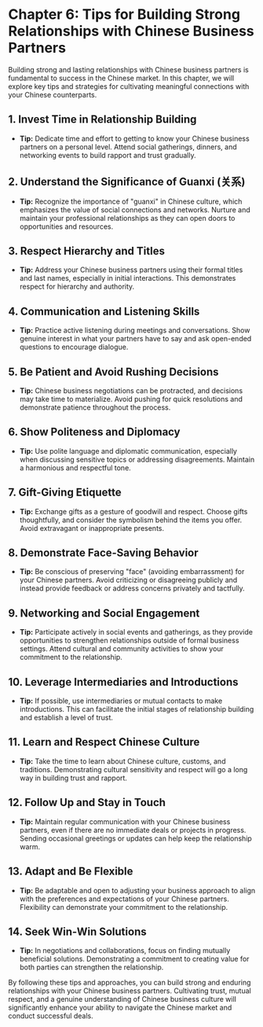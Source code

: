 Chapter 6: Tips for Building Strong Relationships with Chinese Business Partners
================================================================================

Building strong and lasting relationships with Chinese business partners is fundamental to success in the Chinese market. In this chapter, we will explore key tips and strategies for cultivating meaningful connections with your Chinese counterparts.

**1. Invest Time in Relationship Building**
-------------------------------------------

* **Tip:** Dedicate time and effort to getting to know your Chinese business partners on a personal level. Attend social gatherings, dinners, and networking events to build rapport and trust gradually.

**2. Understand the Significance of Guanxi (关系)**
-------------------------------------------------

* **Tip:** Recognize the importance of "guanxi" in Chinese culture, which emphasizes the value of social connections and networks. Nurture and maintain your professional relationships as they can open doors to opportunities and resources.

**3. Respect Hierarchy and Titles**
-----------------------------------

* **Tip:** Address your Chinese business partners using their formal titles and last names, especially in initial interactions. This demonstrates respect for hierarchy and authority.

**4. Communication and Listening Skills**
-----------------------------------------

* **Tip:** Practice active listening during meetings and conversations. Show genuine interest in what your partners have to say and ask open-ended questions to encourage dialogue.

**5. Be Patient and Avoid Rushing Decisions**
---------------------------------------------

* **Tip:** Chinese business negotiations can be protracted, and decisions may take time to materialize. Avoid pushing for quick resolutions and demonstrate patience throughout the process.

**6. Show Politeness and Diplomacy**
------------------------------------

* **Tip:** Use polite language and diplomatic communication, especially when discussing sensitive topics or addressing disagreements. Maintain a harmonious and respectful tone.

**7. Gift-Giving Etiquette**
----------------------------

* **Tip:** Exchange gifts as a gesture of goodwill and respect. Choose gifts thoughtfully, and consider the symbolism behind the items you offer. Avoid extravagant or inappropriate presents.

**8. Demonstrate Face-Saving Behavior**
---------------------------------------

* **Tip:** Be conscious of preserving "face" (avoiding embarrassment) for your Chinese partners. Avoid criticizing or disagreeing publicly and instead provide feedback or address concerns privately and tactfully.

**9. Networking and Social Engagement**
---------------------------------------

* **Tip:** Participate actively in social events and gatherings, as they provide opportunities to strengthen relationships outside of formal business settings. Attend cultural and community activities to show your commitment to the relationship.

**10. Leverage Intermediaries and Introductions**
-------------------------------------------------

* **Tip:** If possible, use intermediaries or mutual contacts to make introductions. This can facilitate the initial stages of relationship building and establish a level of trust.

**11. Learn and Respect Chinese Culture**
-----------------------------------------

* **Tip:** Take the time to learn about Chinese culture, customs, and traditions. Demonstrating cultural sensitivity and respect will go a long way in building trust and rapport.

**12. Follow Up and Stay in Touch**
-----------------------------------

* **Tip:** Maintain regular communication with your Chinese business partners, even if there are no immediate deals or projects in progress. Sending occasional greetings or updates can help keep the relationship warm.

**13. Adapt and Be Flexible**
-----------------------------

* **Tip:** Be adaptable and open to adjusting your business approach to align with the preferences and expectations of your Chinese partners. Flexibility can demonstrate your commitment to the relationship.

**14. Seek Win-Win Solutions**
------------------------------

* **Tip:** In negotiations and collaborations, focus on finding mutually beneficial solutions. Demonstrating a commitment to creating value for both parties can strengthen the relationship.

By following these tips and approaches, you can build strong and enduring relationships with your Chinese business partners. Cultivating trust, mutual respect, and a genuine understanding of Chinese business culture will significantly enhance your ability to navigate the Chinese market and conduct successful deals.
